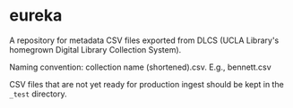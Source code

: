 # eureka

A repository for metadata CSV files exported from DLCS (UCLA Library's homegrown Digital Library Collection System).

Naming convention: collection name (shortened).csv. E.g., bennett.csv

CSV files that are not yet ready for production ingest should be kept in the `_test` directory.
